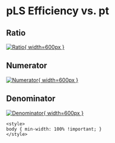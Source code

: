 # pLS Efficiency vs. pt

## Ratio

[![Ratio](../mtv/var/pLS_eff_pt.png){ width=600px }](../mtv/var/pLS_eff_pt.pdf)

## Numerator

[![Numerator](../mtv/num/pLS_eff_pt_num.png){ width=600px }](../mtv/num/pLS_eff_pt_num.pdf)

## Denominator

[![Denominator](../mtv/den/pLS_eff_pt_den.png){ width=600px }](../mtv/den/pLS_eff_pt_den.pdf)


``` {=html}
<style>
body { min-width: 100% !important; }
</style>
```
